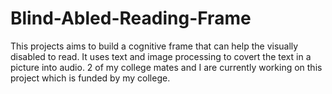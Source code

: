 # Blind-Abled-Reading-Frame
This projects aims to build a cognitive frame that can help the visually disabled to read. It uses text and image processing to covert the text in a picture into audio. 2 of my college mates and I are currently working on this project which is funded by my college.
